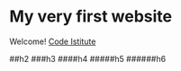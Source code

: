 # My very first website

Welcome! [Code Istitute](https://codeinstitute.net)

##h2
###h3
####h4
#####h5
######h6
